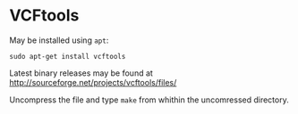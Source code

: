 VCFtools
========

May be installed using `apt`:

    sudo apt-get install vcftools


Latest binary releases may be found at 
<http://sourceforge.net/projects/vcftools/files/>

Uncompress the file and type `make` from whithin the uncomressed directory.



